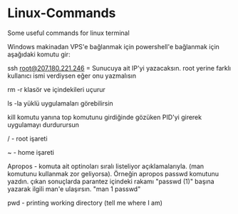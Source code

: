 # Linux-Commands
Some useful commands for linux terminal

Windows makinadan VPS'e bağlanmak için powershell'e bağlanmak için aşağıdaki komutu gir:

ssh root@207.180.221.246 = Sunucuya ait IP'yi yazacaksın. root yerine farklı kullanıcı ismi verdiysen eğer onu yazmalısın

rm -r klasör ve içindekileri uçurur

ls -la yüklü uygulamaları görebilirsin

kill komutu yanına top komutunu girdiğinde gözüken PID'yi girerek uygulamayı durdurursun

/ - root işareti

~ - home işareti

Apropos <komut> - komuta ait optinoları sıralı listeliyor açıklamalarıyla. (man komutunu kullanmak zor geliyorsa). Örneğin apropos passwd komutunu yazdın. çıkan sonuçlarda parantez içindeki rakamı "passwd (1)" başına yazarak ilgili man'e ulaşırsın. "man 1 passwd"

pwd - printing working directory (tell me where I am)
